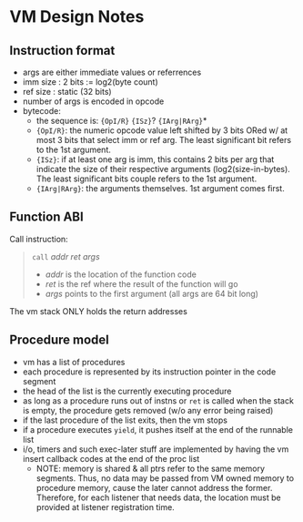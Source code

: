 # VM Design Notes

## Instruction format

* args are either immediate values or referrences
* imm size : 2 bits := log2(byte count)
* ref size : static (32 bits)
* number of args is encoded in opcode
* bytecode:
	* the sequence is: `{OpI/R}` `{ISz}`? `{IArg|RArg}`*
	* `{OpI/R}`: the numeric opcode value left shifted by 3 bits ORed w/ at most 3 bits that select imm or ref arg. The least significant bit refers to the 1st argument.
	* `{ISz}`: if at least one arg is imm, this contains 2 bits per arg that indicate the size of their respective arguments (log2(size-in-bytes). The least significant bits couple refers to the 1st argument.
	* `{IArg|RArg}`: the arguments themselves. 1st argument comes first.

## Function ABI

Call instruction:
> `call` _addr_ _ret_ _args_
> * _addr_ is the location of the function code
> * _ret_ is the ref where the result of the function will go
> * _args_ points to the first argument (all args are 64 bit long)

The vm stack ONLY holds the return addresses

## Procedure model

* vm has a list of procedures
* each procedure is represented by its instruction pointer in the code segment
* the head of the list is the currently executing procedure
* as long as a procedure runs out of instns or `ret` is called when the stack is empty, the procedure gets removed (w/o any error being raised)
* if the last procedure of the list exits, then the vm stops
* if a procedure executes `yield`, it pushes itself at the end of the runnable list
* i/o, timers and such exec-later stuff are implemented by having the vm insert callback codes at the end of the proc list
	* NOTE: memory is shared & all ptrs refer to the same memory segments. Thus, no data may be passed from VM owned memory to procedure memory, cause the later cannot address the former. Therefore, for each listener that needs data, the location must be provided at listener registration time.
